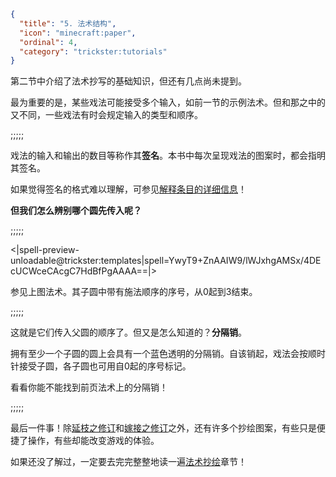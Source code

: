 ```json
{
  "title": "5. 法术结构",
  "icon": "minecraft:paper",
  "ordinal": 4,
  "category": "trickster:tutorials"
}
```

第二节中介绍了法术抄写的基础知识，但还有几点尚未提到。


最为重要的是，某些戏法可能接受多个输入，如前一节的示例法术。但和那之中的又不同，一些戏法有时会规定输入的类型和顺序。

;;;;;

戏法的输入和输出的数目等称作其**签名**。本书中每次呈现戏法的图案时，都会指明其签名。


如果觉得签名的格式难以理解，可参见[解释条目的详细信息](^trickster:concepts/signatures)！


**但我们怎么辨别哪个圆先传入呢？**

;;;;;

<|spell-preview-unloadable@trickster:templates|spell=YwyT9+ZnAAIW9/lWJxhgAMSx/4DEcUCWceCAcgC7HdBfPgAAAA==|>

参见上图法术。其子圆中带有施法顺序的序号，从0起到3结束。

;;;;;

这就是它们传入父圆的顺序了。但又是怎么知道的？**分隔销**。


拥有至少一个子圆的圆上会具有一个蓝色透明的分隔销。自该销起，戏法会按顺时针接受子圆，各子圆也可用自0起的序号标记。


看看你能不能找到前页法术上的分隔销！

;;;;;

最后一件事！除[延枝之修订](^trickster:editing#1)和[嫁接之修订](^trickster:editing#12)之外，还有许多个抄绘图案，有些只是便捷了操作，有些却能改变游戏的体验。


如果还没了解过，一定要去完完整整地读一遍[法术抄绘](^trickster:editing)章节！